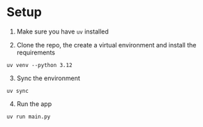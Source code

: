 # Setup
1. Make sure you have `uv` installed

2. Clone the repo, the create a virtual environment and install the requirements
```shell
uv venv --python 3.12
```

3. Sync the environment
```shell
uv sync
```

4. Run the app
```shell
uv run main.py
```